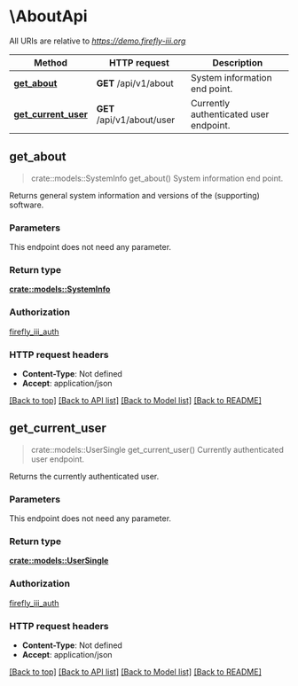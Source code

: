 # \AboutApi

All URIs are relative to *https://demo.firefly-iii.org*

Method | HTTP request | Description
------------- | ------------- | -------------
[**get_about**](AboutApi.md#get_about) | **GET** /api/v1/about | System information end point.
[**get_current_user**](AboutApi.md#get_current_user) | **GET** /api/v1/about/user | Currently authenticated user endpoint.



## get_about

> crate::models::SystemInfo get_about()
System information end point.

Returns general system information and versions of the (supporting) software. 

### Parameters

This endpoint does not need any parameter.

### Return type

[**crate::models::SystemInfo**](SystemInfo.md)

### Authorization

[firefly_iii_auth](../README.md#firefly_iii_auth)

### HTTP request headers

- **Content-Type**: Not defined
- **Accept**: application/json

[[Back to top]](#) [[Back to API list]](../README.md#documentation-for-api-endpoints) [[Back to Model list]](../README.md#documentation-for-models) [[Back to README]](../README.md)


## get_current_user

> crate::models::UserSingle get_current_user()
Currently authenticated user endpoint.

Returns the currently authenticated user. 

### Parameters

This endpoint does not need any parameter.

### Return type

[**crate::models::UserSingle**](UserSingle.md)

### Authorization

[firefly_iii_auth](../README.md#firefly_iii_auth)

### HTTP request headers

- **Content-Type**: Not defined
- **Accept**: application/json

[[Back to top]](#) [[Back to API list]](../README.md#documentation-for-api-endpoints) [[Back to Model list]](../README.md#documentation-for-models) [[Back to README]](../README.md)

